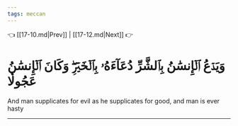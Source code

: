 ```yaml
---
tags: meccan
---
```


👈 [[17-10.md|Prev]] | [[17-12.md|Next]] 👉

# وَيَدۡعُ ٱلۡإِنسَٰنُ بِٱلشَّرِّ دُعَآءَهُۥ بِٱلۡخَيۡرِۖ وَكَانَ ٱلۡإِنسَٰنُ عَجُولٗا

And man supplicates for evil as he supplicates for good, and man is ever hasty

---

